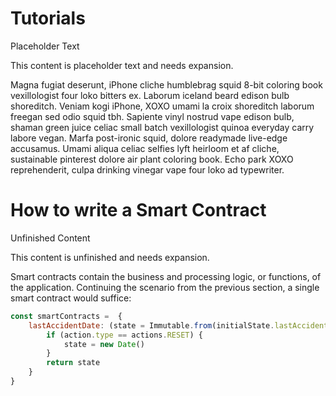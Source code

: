 # Tutorials

<div class="tips danger">
  <p><span></span>Placeholder Text</p>
  <p>This content is placeholder text and needs expansion.</p>
</div>

Magna fugiat  deserunt, iPhone cliche humblebrag squid 8-bit coloring book vexillologist four loko bitters ex.  Laborum iceland beard edison bulb shoreditch.  Veniam kogi iPhone, XOXO umami la croix shoreditch laborum freegan sed odio squid tbh.  Sapiente vinyl nostrud vape edison bulb, shaman green juice celiac small batch vexillologist quinoa everyday carry labore vegan.  Marfa post-ironic squid, dolore readymade live-edge accusamus.  Umami aliqua celiac selfies lyft heirloom et af cliche, sustainable pinterest dolore air plant coloring book.  Echo park XOXO reprehenderit, culpa  drinking vinegar vape four loko ad typewriter.

# How to write a Smart Contract

<div class="tips danger">
  <p><span></span>Unfinished Content</p>
  <p>This content is unfinished and needs expansion.</p>
</div>

Smart contracts contain the business and processing logic, or functions, of the application.  Continuing the scenario from the previous section, a single smart contract would suffice:

```js
const smartContracts =  {
    lastAccidentDate: (state = Immutable.from(initialState.lastAccidentDate), action) => {
        if (action.type == actions.RESET) {
            state = new Date()
        }
        return state
    }
}
```
